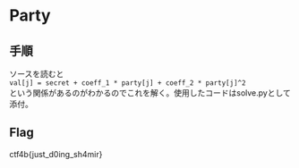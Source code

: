 # Party

## 手順
ソースを読むと  
`val[j] = secret + coeff_1 * party[j] + coeff_2 * party[j]^2`  
という関係があるのがわかるのでこれを解く。使用したコードはsolve.pyとして添付。

## Flag
ctf4b{just_d0ing_sh4mir}
